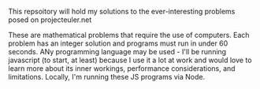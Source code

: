 This repsoitory will hold my solutions to the ever-interesting problems posed on projecteuler.net

These are mathematical problems that require the use of computers.  Each problem has an integer solution and programs must run in under 60 seconds.  ANy programming language may be used - I'll be running javascript (to start, at least) because I use it a lot at work and would love to learn more about its inner workings, performance considerations, and limitations. Locally, I'm running these JS programs via Node.
